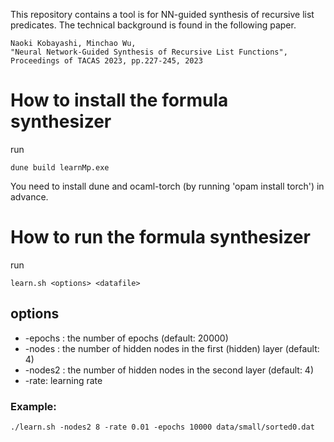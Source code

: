 This repository contains a tool is for NN-guided synthesis of recursive list predicates.
The technical background is found in the following paper.
```
Naoki Kobayashi, Minchao Wu,
"Neural Network-Guided Synthesis of Recursive List Functions", Proceedings of TACAS 2023, pp.227-245, 2023
```

# How to install the formula synthesizer
run
```
dune build learnMp.exe
```
You need to install dune and ocaml-torch (by running 'opam install torch') in advance.

# How to run the formula synthesizer
run
```
learn.sh <options> <datafile>
```
## options
* -epochs <number> : the number of epochs (default: 20000)
* -nodes <number> : the number of hidden nodes in the first (hidden) layer (default: 4)
* -nodes2 <number> : the number of hidden nodes in the second layer (default: 4)
* -rate: learning rate

### Example:
```
./learn.sh -nodes2 8 -rate 0.01 -epochs 10000 data/small/sorted0.dat
```

